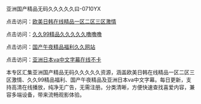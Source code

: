亚洲国产精品无码久久久久久曰-0710YX

点击访问：<a href="https://heiliaoe8ajia.pages.dev">欧美日韩在线精品一区二区三区激情</a>

点击访问：<a href="https://heiliaoxqkkct.pages.dev">久久99精品久久久久久噜噜噜</a>

点击访问：<a href="https://heiliaoxwd5i8.pages.dev">国产午夜精品福利久久网站</a>

点击访问：<a href="https://heiliaowt0d7p.pages.dev">亚洲日本va中文字幕在线不卡</a>

本专区汇集亚洲国产精品无码久久久久久资源，涵盖欧美日韩在线精品一区二区三区激情、久久99精品福利、国产午夜精品及亚洲日本va中文字幕。每日更新，支持高清在线播放，纯净无广告，无需注册。分类清晰，方便快速查找喜爱内容，兼容多端设备，带来流畅观影体验。

<span style="display:none;">[Canonical link](https://github.com/mot20250710/so15 ）</span>
